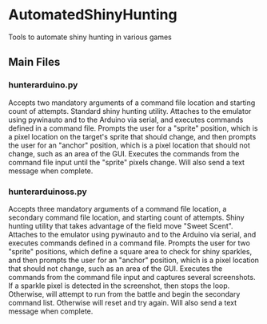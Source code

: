 # AutomatedShinyHunting
Tools to automate shiny hunting in various games

## Main Files

### hunterarduino.py
Accepts two mandatory arguments of a command file location and starting count of attempts.
Standard shiny hunting utility. Attaches to the emulator using pywinauto and to the Arduino via serial, and executes commands defined in a command file. Prompts the user for a "sprite" position, which is a pixel location on the target's sprite that should change, and then prompts the user for an "anchor" position, which is a pixel location that should not change, such as an area of the GUI. Executes the commands from the command file input until the "sprite" pixels change. Will also send a text message when complete.

### hunterarduinoss.py
Accepts three mandatory arguments of a command file location, a secondary command file location, and starting count of attempts.
Shiny hunting utility that takes advantage of the field move "Sweet Scent". Attaches to the emulator using pywinauto and to the Arduino via serial, and executes commands defined in a command file. Prompts the user for two "sprite" positions, which define a square area to check for shiny sparkles, and then prompts the user for an "anchor" position, which is a pixel location that should not change, such as an area of the GUI. Executes the commands from the command file input and captures several screenshots. If a sparkle pixel is detected in the screenshot, then stops the loop. Otherwise, will attempt to run from the battle and begin the secondary command list. Otherwise will reset and try again. Will also send a text message when complete.